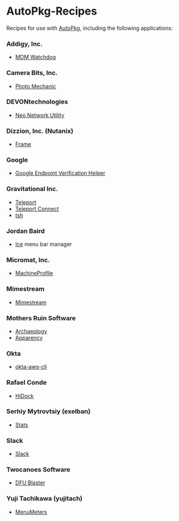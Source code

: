 # AutoPkg-Recipes

Recipes for use with [AutoPkg](https://github.com/autopkg/autopkg), including the following applications:

### Addigy, Inc.
* [MDM Watchdog](https://addigy.com/mdm-watchdog/)

### Camera Bits, Inc.
* [Photo Mechanic](https://www.camerabits.com)

### DEVONtechnologies
* [Neo Network Utility](https://www.devontechnologies.com/blog/20240711-network-utility-10)

### Dizzion, Inc. (Nutanix)
* [Frame](https://www.dizzion.com)

### Google
* [Google Endpoint Verification Helper](https://support.google.com/a/answer/9007320#zippy=%2Cstep-if-necessary-install-the-helper-app-mac-windows-and-linux-only)

### Gravitational Inc.
* [Teleport](https://goteleport.com)
* [Teleport Connect](https://goteleport.com)
* [tsh](https://goteleport.com)

### Jordan Baird
* [Ice](https://github.com/jordanbaird/Ice) menu bar manager

### Micromat, Inc.
* [MachineProfile](https://www.micromat.com/products/machineprofile)

### Mimestream
* [Mimestream](https://mimestream.com)

### Mothers Ruin Software
* [Archaeology](https://www.mothersruin.com/software/Archaeology/)
* [Apparency](https://mothersruin.com/software/Apparency/)

### Okta
* [okta-aws-cli](https://github.com/okta/okta-aws-cli)

### Rafael Conde
* [HiDock](https://hidock.app)

### Serhiy Mytrovtsiy (exelban)
* [Stats](https://github.com/exelban/stats/)

### Slack
* [Slack](https://slack.com)

### Twocanoes Software
* [DFU Blaster](https://www.kevinmcox.com/2023/02/dfu-blaster-an-even-easier-method-to-put-a-macbook-into-dfu-mode/)

### Yuji Tachikawa (yujitach)
* [MenuMeters](https://member.ipmu.jp/yuji.tachikawa/MenuMetersElCapitan/)
